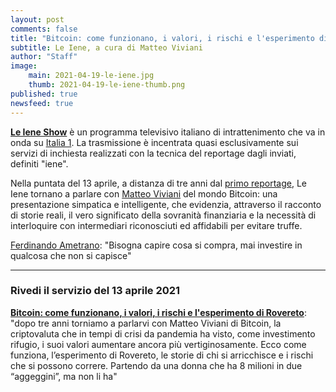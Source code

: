 ```yaml
---
layout: post
comments: false
title: "Bitcoin: come funzionano, i valori, i rischi e l'esperimento di Rovereto"
subtitle: Le Iene, a cura di Matteo Viviani
author: "Staff"
image:
    main: 2021-04-19-le-iene.jpg
    thumb: 2021-04-19-le-iene-thumb.png
published: true
newsfeed: true
---
```


[**Le Iene Show**](https://www.iene.mediaset.it/) è un programma televisivo italiano di intrattenimento che va in onda su [Italia 1](https://www.mediasetplay.mediaset.it/italia1).
La trasmissione è incentrata quasi esclusivamente sui servizi di inchiesta realizzati con la tecnica del reportage dagli inviati, definiti "iene".

Nella puntata del 13 aprile, a distanza di tre anni dal [primo reportage](https://www.iene.mediaset.it/video/viviani-cosa-sono-e-come-funzionano-i-bitcoin_65487.shtml), Le Iene tornano a parlare con [Matteo Viviani](https://www.iene.mediaset.it/iene/matteo-viviani.shtml) del mondo Bitcoin: una presentazione simpatica e intelligente, che evidenzia, attraverso il racconto di storie reali, il vero significato della sovranità finanziaria e la necessità di interloquire con intermediari riconosciuti ed affidabili per evitare truffe.

[Ferdinando Ametrano](http://ametrano.net/): "Bisogna capire cosa si compra, mai investire in qualcosa che non si capisce"

---

### Rivedi il servizio del 13 aprile 2021

[__Bitcoin: come funzionano, i valori, i rischi e l'esperimento di Rovereto__](https://www.iene.mediaset.it/video/bitcoin-come-funzionano-i-valori-esperimento-di-rovereto_1031237.shtml): "dopo tre anni torniamo a parlarvi con Matteo Viviani di Bitcoin, la criptovaluta che in tempi di crisi da pandemia ha visto, come investimento rifugio, i suoi valori aumentare ancora più vertiginosamente. Ecco come funziona, l’esperimento di Rovereto, le storie di chi si arricchisce e i rischi che si possono correre. Partendo da una donna che ha 8 milioni in due “aggeggini”, ma non li ha"

